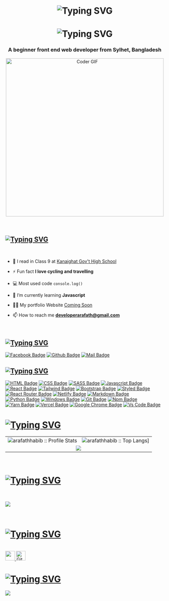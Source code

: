 <h1 style="text-align:center;"
  <a align="center" href="https://git.io/typing-svg"><img src="https://readme-typing-svg.demolab.com?font=Fira+code&weight=500&size=30&color=009DC5&pause=1000&center=true&vCenter=true&width=630&lines=Welcome+to+Arafath's+Github+Profile" alt="Typing SVG" /></a>
  </h1>
<h1 style="text-align:center;"
<a align="center" href="https://git.io/typing-svg"><img src="https://readme-typing-svg.demolab.com?font=Poppins&weight=500&size=30&pause=1000&color=000000&center=true&vCenter=true&width=600&lines=Hi+there%2C+i'm+Arafath+Habib" alt="Typing SVG" /></a>
 </h1>
 <h3 align="center"> A beginner front end web developer from Sylhet, Bangladesh </h3>
<p align="center"><img src="https://www.web24zone.com/wp-content/uploads/2022/10/46207-programmer-1.gif" alt="Coder GIF" width="500"></p>


<!-- <p align="left"> <a href="https://github.com/ryo-ma/github-profile-trophy"><img src="https://github-profile-trophy.vercel.app/?username=arafath0022" alt="arafath0022" /></a> </p> -->

<!-- <p align="left"> <a href="https://twitter.com/muradmt201" target="blank"><img src="https://img.shields.io/twitter/follow/muradmt201?logo=twitter&style=for-the-badge" alt="arafath0022" /></a> </p> -->
<br>
<h2><a href="https://git.io/typing-svg"><img src="https://readme-typing-svg.demolab.com?font=Poppins&color=009DC5&weight=500&size=30&duration=6000&pause=3000&width=435&lines=Some+information+about+me" alt="Typing SVG" /></a></h2>
<br>

- 🏫 I read in Class 9 at [Kanaighat Gov't High School](http://kghssyl.edu.bd)

- ⚡ Fun fact **I love cycling and travelling**

- 💻 Most used code `console.log()`

- 🌱 I’m currently learning **Javascript**

- 👨‍💻 My portfolio Website [Coming Soon](https://arafathhabib.netlify.app)

- 📫 How to reach me **developerarafath@gmail.com**
<br>
<h2 align="left"><a href="https://git.io/typing-svg"><img src="https://readme-typing-svg.demolab.com?font=Poppins&weight=500&size=30&duration=6000&pause=3000&color=009DC5&width=435&lines=Connect+with+me" alt="Typing SVG" /></a></h2>

[![Facebook Badge](https://img.shields.io/badge/Facebook-1877F2?style=for-the-badge&logo=facebook&logoColor=white)](https://facebook.com/arafath.habib.90)
[![Github Badge](https://img.shields.io/badge/GitHub-100000?style=for-the-badge&logo=github&logoColor=white)](https://github.com/arafathhabib)
[![Mail Badge](https://img.shields.io/badge/Gmail-D14836?style=for-the-badge&logo=gmail&logoColor=white)](mailto:developerarafath@gmail.com)
<br>
<h2><a href="https://git.io/typing-svg"><img src="https://readme-typing-svg.demolab.com?font=Poppins&weight=500&size=30&duration=6000&pause=3000&color=009DC5&width=435&lines=Skills" alt="Typing SVG" /></a></h2>


[![HTML Badge](https://img.shields.io/badge/HTML5-E34F26?style=for-the-badge&logo=html5&logoColor=white)](https://github.com/arafathhabib)
[![CSS Badge](https://img.shields.io/badge/CSS3-1572B6?style=for-the-badge&logo=css3&logoColor=white)](https://github.com/arafathhabib)
[![SASS Badge](https://img.shields.io/badge/Sass-CC6699?style=for-the-badge&logo=sass&logoColor=white)](https://github.com/arafathhabib)
[![Javascript Badge](https://img.shields.io/badge/JavaScript-F7DF1E?style=for-the-badge&logo=javascript&logoColor=black)](https://github.com/arafathhabib)
[![React Badge](https://img.shields.io/badge/React-20232A?style=for-the-badge&logo=react&logoColor=61DAFB)](https://github.com/arafathhabib)
[![Tailwind Badge](https://img.shields.io/badge/Tailwind_CSS-38B2AC?style=for-the-badge&logo=tailwind-css&logoColor=white)](https://github.com/arafathhabib)
[![Bootstrap Badge](https://img.shields.io/badge/Bootstrap-563D7C?style=for-the-badge&logo=bootstrap&logoColor=white)](https://github.com/arafathhabib)
[![Styled Badge](https://img.shields.io/badge/styled--components-DB7093?style=for-the-badge&logo=styled-components&logoColor=white)](https://github.com/arafathhabib)
[![React Router Badge](https://img.shields.io/badge/React_Router-CA4245?style=for-the-badge&logo=react-router&logoColor=white)](https://github.com/arafathhabib)
[![Netlify Badge](https://img.shields.io/badge/Netlify-00C7B7?style=for-the-badge&logo=netlify&logoColor=white)](https://github.com/arafathhabib)
[![Markdown Badge](https://img.shields.io/badge/Markdown-000000?style=for-the-badge&logo=markdown&logoColor=white)](https://github.com/arafathhabib)
[![Python Badge](https://img.shields.io/badge/Python-14354C?style=for-the-badge&logo=python&logoColor=white)](https://github.com/arafathhabib)
[![Windows Badge](https://img.shields.io/badge/Windows-0078D6?style=for-the-badge&logo=windows&logoColor=white)](https://github.com/arafathhabib)
[![Git Badge](https://img.shields.io/badge/git-f34f29?style=for-the-badge&logo=git&logoColor=white)](https://github.com/arafathhabib)
[![Npm Badge](https://img.shields.io/badge/npm-d7141a?style=for-the-badge&logo=npm&logoColor=white)](https://github.com/arafathhabib)
[![Yarn Badge](https://img.shields.io/badge/yarn-0078D6?style=for-the-badge&logo=yarn&logoColor=white)](https://github.com/arafathhabib)
[![Vercel Badge](https://img.shields.io/badge/vercel-000?style=for-the-badge&logo=vercel&logoColor=white)](https://github.com/arafathhabib)
[![Google Chrome Badge](https://img.shields.io/badge/google_chrome-556532?style=for-the-badge&logo=googlechrome&logoColor=white)](https://github.com/arafathhabib)
[![Vs Code Badge](https://img.shields.io/badge/Visual_Studio_Code-0078D6?style=for-the-badge&logo=visualstudiocode&logoColor=white)](https://github.com/arafathhabib)
<br>
<p align="center">
   <table>
   <h1 align="left"><a href="https://git.io/typing-svg"><img src="https://readme-typing-svg.demolab.com?font=Poppins&weight=500&size=30&duration=6000&pause=3000&color=009DC5&width=435&lines=GitHub+States" alt="Typing SVG" /></a></h1>
       <tr>
       <td><img alt="arafathhabib :: Profile Stats" src="https://github-readme-stats.vercel.app/api?username=arafathhabib&theme=blue-green&amp;show_icons=true&amp;count_private=true&amp;hide_border=true" /></td>
       <td><img alt="arafathhabib :: Top Langs]" src="https://github-readme-stats.vercel.app/api/top-langs/?username=arafathhabib&langs_count=14&theme=blue-green&layout=compact&hide=html"> </td>
     </tr>
     <tr>
        <td colspan="2" align="center"><img  align="center" src="https://github-readme-streak-stats.herokuapp.com?user=arafathhabib&theme=blue-green&hide_border=true"></td>
     </tr>
   </table>
</p>
<br>
<h1 align="left"><a href="https://git.io/typing-svg"><img src="https://readme-typing-svg.demolab.com?font=Poppins&weight=500&size=30&duration=6000&pause=3000&color=009DC5&width=435&lines=GitHub+Trophies" alt="Typing SVG" /></a></h1>
<br>

![](https://github-profile-trophy.vercel.app/?username=arafathhabib&theme=radical&no-frame=false&no-bg=false&margin-w=4)

<br>

<h1 align="left"><a href="https://git.io/typing-svg"><img src="https://readme-typing-svg.demolab.com?font=Poppins&weight=500&size=30&duration=6000&pause=3000&color=009DC5&width=435&lines=Profile+Followers+and+Views" alt="Typing SVG" /></a></h1>
<br>

<a href="https://github.com/arafathhabib/github-profile-views-counter">
    <img src="https://komarev.com/ghpvc/?username=arafathhabib"  height="30">
</a>
<a href="https://github.com/arafathhabib?tab=followers">
<img src="https://img.shields.io/github/followers/arafathhabib?label=Followers&style=social" alt="GitHub Badge"  height="30"></a><br/>

<h1 align="left"><a href="https://git.io/typing-svg"><img src="https://readme-typing-svg.demolab.com?font=Poppins&weight=500&size=30&duration=6000&pause=3000&color=009DC5&width=435&lines=Random+Dev+Quotes" alt="Typing SVG" /></a></h1>

![](https://quotes-github-readme.vercel.app/api?type=horizontal&theme=radical)
